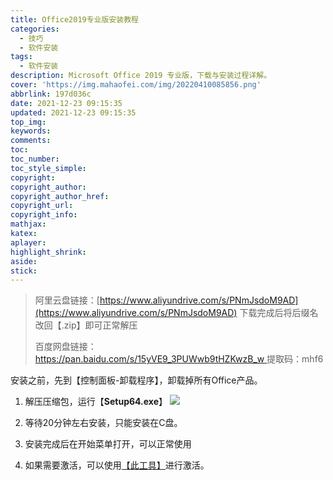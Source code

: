 ```yaml
---
title: Office2019专业版安装教程
categories:
  - 技巧
  - 软件安装
tags:
  - 软件安装
description: Microsoft Office 2019 专业版，下载与安装过程详解。
cover: 'https://img.mahaofei.com/img/20220410085856.png'
abbrlink: 197d036c
date: 2021-12-23 09:15:35
updated: 2021-12-23 09:15:35
top_img:
keywords:
comments:
toc:
toc_number:
toc_style_simple:
copyright:
copyright_author:
copyright_author_href:
copyright_url:
copyright_info:
mathjax:
katex:
aplayer:
highlight_shrink:
aside:
stick:
---
```





>阿里云盘链接：[https://www.aliyundrive.com/s/PNmJsdoM9AD](https://www.aliyundrive.com/s/PNmJsdoM9AD)
>下载完成后将后缀名改回【.zip】即可正常解压
>
>百度网盘链接：[https://pan.baidu.com/s/15yVE9_3PUWwb9tHZKwzB_w ](https://pan.baidu.com/s/15yVE9_3PUWwb9tHZKwzB_w )
>提取码：mhf6

安装之前，先到【控制面板-卸载程序】，卸载掉所有Office产品。

1. 解压压缩包，运行【**Setup64.exe**】
![](https://img.mahaofei.com/img/202112230940086-office2019-1.png)
2. 等待20分钟左右安装，只能安装在C盘。

3. 安装完成后在开始菜单打开，可以正常使用

1. 如果需要激活，可以使用[【此工具】](https://huffie.lanzouw.com/idn0Cuhmwzg)进行激活。


